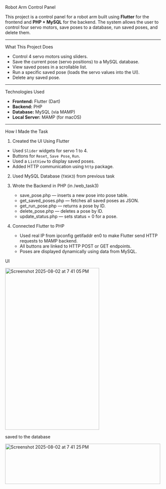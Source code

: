 Robot Arm Control Panel

This project is a control panel for a robot arm built using **Flutter** for the frontend and **PHP + MySQL** for the backend. The system allows the user to control four servo motors, save poses to a database, run saved poses, and delete them.

---

What This Project Does

- Control 4 servo motors using sliders.
- Save the current pose (servo positions) to a MySQL database.
- View saved poses in a scrollable list.
- Run a specific saved pose (loads the servo values into the UI).
- Delete any saved pose.

---

Technologies Used

- **Frontend:** Flutter (Dart)
- **Backend:** PHP
- **Database:** MySQL (via MAMP)
- **Local Server:** MAMP (for macOS)

---

How I Made the Task

 1. Created the UI Using Flutter

- Used `Slider` widgets for servo 1 to 4.
- Buttons for `Reset`, `Save Pose`, `Run`.
- Used a `ListView` to display saved poses.
- Added HTTP communication using `http` package.

 2. Used MySQL Database (`TASK3`) from previous task

 3. Wrote the Backend in PHP (in /web_task3)
    - save_pose.php — inserts a new pose into pose table.
    - get_saved_poses.php — fetches all saved poses as JSON.
    - get_run_pose.php — returns a pose by ID.
    - delete_pose.php — deletes a pose by ID.
    - update_status.php — sets status = 0 for a pose.

   
 4. Connected Flutter to PHP
    - Used real IP from ipconfig getifaddr en0 to make Flutter send HTTP requests to MAMP backend.
    - All buttons are linked to HTTP POST or GET endpoints.
    - Poses are displayed dynamically using data from MySQL.



UI 


<img width="304" height="522" alt="Screenshot 2025-08-02 at 7 41 05 PM" src="https://github.com/user-attachments/assets/eaf453e9-ccea-4fc5-9a6b-6b8c4585c149" />


saved to the database 


<img width="502" height="130" alt="Screenshot 2025-08-02 at 7 41 25 PM" src="https://github.com/user-attachments/assets/fd5aa667-7a1e-41e2-858d-d469b7a69568" />



